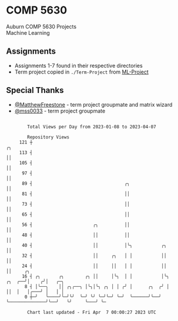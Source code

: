 # COMP 5630
Auburn COMP 5630 Projects  
Machine Learning

## Assignments
- Assignments 1-7 found in their respective directories
- Term project copied in `./Term-Project` from [ML-Project](https://github.com/wumphlett/ML-Project)

## Special Thanks
- [@MatthewFreestone](https://github.com/MatthewFreestone) - term project groupmate and matrix wizard
- [@mss0033](https://github.com/mss0033) - term project groupmate

```

        Total Views per Day from 2023-01-08 to 2023-04-07

        Repository Views
     121 ┼                                                                         ╭╮
     113 ┤                                                                         ││
     105 ┤                                                                         ││
      97 ┤                                                                         ││
      89 ┤                                   ╭╮                                    ││
      81 ┤                                   ││                                    ││
      73 ┤                                   ││                                    ││
      65 ┤                                   ││                                    ││
      56 ┤                       ╭╮          ││                                    ││
      48 ┤                       ││          ││                                    ││
      40 ┤                       ││          │╰╮           ╭╮                      ││
      32 ┤                       ││     ╭╮   │ │           ││                      ││
      24 ┤                       ││     ││   │ │           ││                      ││     ╭╮
      16 ┤ ╭╮       ╭╮        ╭╮ ││     │╰╮  │ │           │╰╮              ╭╮  ╭──╯│    ╭╯│   ╭─╮
       8 ┤ │╰──╮    ││ ╭╮╭──╮ │╰╮│╰╮ ╭╮ │ │ ╭╯ │      ╭╮  ╭╯ │              ││  │   │╭───╯ │   │ │
       0 ┼─╯   ╰────╯╰─╯╰╯  ╰─╯ ╰╯ ╰─╯╰─╯ ╰─╯  ╰──────╯╰──╯  ╰──────────────╯╰──╯   ╰╯     ╰───╯ ╰─

        Chart last updated - Fri Apr  7 00:00:27 2023 UTC
        
```
